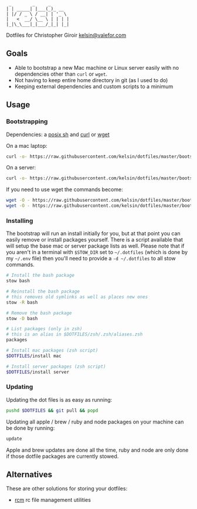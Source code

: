 ```
 _        _     _       
| | _____| |___(_)_ __  
| |/ / _ \ / __| | '_ \ 
|   <  __/ \__ \ | | | |
|_|\_\___|_|___/_|_| |_|
```

Dotfiles for Christopher Giroir <kelsin@valefor.com>

## Goals

* Able to bootstrap a new Mac machine or Linux server easily with no
  dependencies other than `curl` or `wget`.
* Not having to keep entire home directory in git (as I used to do)
* Keeping external dependencies and custom scripts to a minimum

## Usage

### Bootstrapping

Dependencies: a [posix
sh](http://pubs.opengroup.org/onlinepubs/009695399/utilities/sh.html) and
[curl](https://curl.haxx.se/) or [wget](https://www.gnu.org/software/wget/)

On a mac laptop:

```sh
curl -o- https://raw.githubusercontent.com/kelsin/dotfiles/master/bootstrap | sh -s mac
```

On a server:
```sh
curl -o- https://raw.githubusercontent.com/kelsin/dotfiles/master/bootstrap | sh -s server
```

If you need to use wget the commands become:

```sh
wget -O - https://raw.githubusercontent.com/kelsin/dotfiles/master/bootstrap | sh mac
wget -O - https://raw.githubusercontent.com/kelsin/dotfiles/master/bootstrap | sh server
```

### Installing

The bootstrap will run an install initially for you, but at that point you can
easily remove or install packages yourself. There is a script available that
will setup the base mac or server package lists as well. Please note that if you
aren't in a terminal with `$STOW_DIR` set to `~/.dotfiles` (which is done by my
`~/.env` file) then you'll need to provide a `-d ~/.dotfiles` to all stow
commands.

```sh
# Install the bash package
stow bash

# Reinstall the bash package
# this removes old symlinks as well as places new ones
stow -R bash

# Remove the bash package
stow -D bash

# List packages (only in zsh)
# this is an alias in $DOTFILES/zsh/.zsh/aliases.zsh
packages

# Install mac packages (zsh script)
$DOTFILES/install mac

# Install server packages (zsh script)
$DOTFILES/install server
```

### Updating

Updating the dot files is as easy as running:

```sh
pushd $DOTFILES && git pull && popd
```

Updating all apple / brew / ruby and node packages on your machine can be done
by running:

```sh
update
```

Apple and brew updates are done all the time, ruby and node are only done if
those dotfile packages are currently stowed.

## Alternatives

These are other solutions for storing your dotfiles:

* [rcm](https://github.com/thoughtbot/rcm) rc file management utilities


